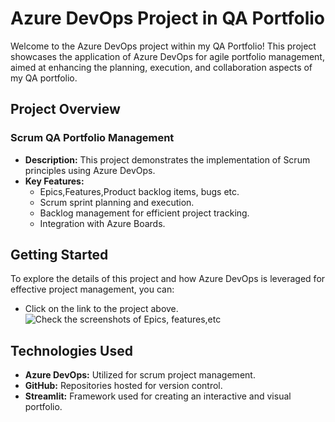 # Azure DevOps Project in QA Portfolio

Welcome to the Azure DevOps project within my QA Portfolio! This project showcases the application of Azure DevOps for agile portfolio management, aimed at enhancing the planning, execution, and collaboration aspects of my QA portfolio.

## Project Overview

### Scrum QA Portfolio Management

- **Description:** This project demonstrates the implementation of Scrum principles using Azure DevOps.
- **Key Features:**
  - Epics,Features,Product backlog items, bugs etc.
  - Scrum sprint planning and execution.
  - Backlog management for efficient project tracking.
  - Integration with Azure Boards.

## Getting Started

To explore the details of this project and how Azure DevOps is leveraged for effective project management, you can:
- Click on the link to the project above.
![Check the screenshots of Epics, features,etc](https://github.com/gsepdev/AzureDevop_QAPortfolio/blob/main/Azure_QA_Management.jpg)


## Technologies Used

- **Azure DevOps:** Utilized for scrum project management.
- **GitHub:** Repositories hosted for version control.
- **Streamlit:** Framework used for creating an interactive and visual portfolio.





